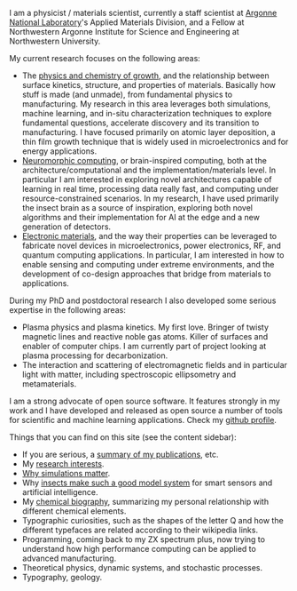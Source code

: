 

I am a physicist / materials scientist, currently a staff scientist at
[Argonne National
Laboratory](https://www.anl.gov/profile/angel-yanguasgil)'s
Applied Materials Division, and a Fellow at Northwestern Argonne
Institute for Science and Engineering at Northwestern University.

My current research focuses on the following areas:

-   The [physics and chemistry of growth](research/growth.html), 
    and the  relationship between surface kinetics,
    structure, and properties of materials. Basically how stuff is made
    (and unmade), from fundamental physics to manufacturing. My research
    in this area leverages both simulations, 
    machine learning, and in-situ characterization techniques to explore
    fundamental questions, accelerate discovery
    and its transition to manufacturing. I have focused primarily on
    atomic layer deposition, a thin film growth technique that is
    widely used in microelectronics and for energy applications.
-   [Neuromorphic computing](research/neuro.html), or
    brain-inspired computing, both at the architecture/computational and
    the implementation/materials level. In particular I am interested in
    exploring novel architectures capable of learning in real time, processing
    data really fast, and computing under resource-constrained scenarios.
    In my research, I have used primarily the insect brain as a source of
    inspiration, exploring both novel algorithms and their implementation
    for AI at the edge and a new generation of detectors.
-   [Electronic materials](research/electronic.html),
    and the way their properties can be leveraged to fabricate novel
    devices in microelectronics, power electronics, RF, and quantum
    computing applications. In particular, I am interested in how to
    enable sensing and computing under extreme environments, and the
    development of co-design approaches that bridge from materials
    to applications.

During my PhD and postdoctoral research I also developed some serious
expertise in the following areas:

-   Plasma physics and plasma kinetics. My first love. Bringer of twisty
    magnetic lines and reactive noble gas atoms. Killer of surfaces and
    enabler of computer chips. I am currently part of project looking
    at plasma processing for decarbonization.
-   The interaction and scattering of electromagnetic fields and in
    particular light with matter, including spectroscopic ellipsometry
    and metamaterials.

I am a strong advocate of open source software. It features strongly in my work
and I have developed and released as open source a number of tools for scientific
and machine learning applications. Check my [github profile](https://github.com/anglyan).


Things that you can find on this site (see the content sidebar):

-   If you are serious, a [summary of my publications](research/pubs.html),
    etc.
-   My [research interests](research/research.html).
-   [Why simulations matter](research/simulations.html).
-   Why [insects make such a good model system](research/neuro.html)
    for smart sensors and artificial intelligence.
-   My [chemical biography](research/chembio.html), summarizing my personal
    relationship with different chemical elements.
-   Typographic curiosities, such as the shapes of the letter Q and how
    the different typefaces are related according to their wikipedia
    links.
-   Programming, coming back to my ZX spectrum plus, now trying to
    understand how high performance computing can be applied to advanced
    manufacturing.
-   Theoretical physics, dynamic systems, and stochastic processes.
-   Typography, geology.

